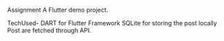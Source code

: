 Assignment
A  Flutter demo project.

TechUsed- 
DART for Flutter Framework 
SQLite for storing the post locally 
Post are fetched through API.
